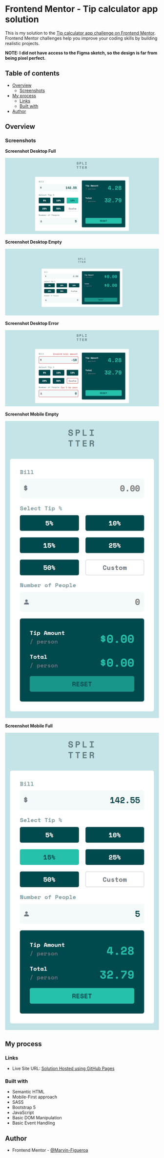 # Frontend Mentor - Tip calculator app solution

This is my solution to the [Tip calculator app challenge on Frontend Mentor](https://www.frontendmentor.io/challenges/tip-calculator-app-ugJNGbJUX). Frontend Mentor challenges help you improve your coding skills by building realistic projects.

**NOTE: I did not have access to the Figma sketch, so the design is far from being pixel perfect.**

## Table of contents

- [Overview](#overview)
  - [Screenshots](#screenshots)
- [My process](#my-process)
  - [Links](#links)
  - [Built with](#built-with)
- [Author](#author)

## Overview

### Screenshots

**Screenshot Desktop Full**

![](./Screenshot-Desktop-Full.png)

**Screenshot Desktop Empty**

![](./Screenshot-Desktop-Empty.png)

**Screenshot Desktop Error**

![](./Screenshot-Desktop-Error.png)

**Screenshot Mobile Empty**

![](./Screenshot-Mobile-Empty.png)

**Screenshot Mobile Full**

![](./Screenshot-Mobile-Full.png)

## My process

### Links

- Live Site URL: [Solution Hosted using GitHub Pages](https://marvin-figueroa.github.io/tip-calculator-app/)

### Built with

- Semantic HTML
- Mobile-First approach
- SASS
- Bootstrap 5
- JavaScript
- Basic DOM Manipulation
- Basic Event Handling

## Author

- Frontend Mentor - [@Marvin-Figueroa](https://www.frontendmentor.io/profile/Marvin-Figueroa)
